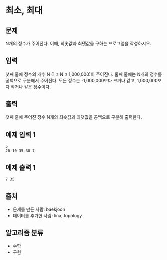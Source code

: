 # 최소, 최대
## 문제
N개의 정수가 주어진다. 이때, 최솟값과 최댓값을 구하는 프로그램을 작성하시오.

## 입력
첫째 줄에 정수의 개수 N (1 ≤ N ≤ 1,000,000)이 주어진다. 둘째 줄에는 N개의 정수를 공백으로 구분해서 주어진다. 모든 정수는 -1,000,000보다 크거나 같고, 1,000,000보다 작거나 같은 정수이다.

## 출력
첫째 줄에 주어진 정수 N개의 최솟값과 최댓값을 공백으로 구분해 출력한다.

## 예제 입력 1 
```
5
20 10 35 30 7
```
## 예제 출력 1 
```
7 35
```
## 출처
* 문제를 만든 사람: baekjoon
* 데이터를 추가한 사람: lina, topology
## 알고리즘 분류
* 수학
* 구현